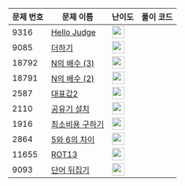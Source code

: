 | 문제 번호 | 문제 이름 | 난이도 | 풀이 코드 |
| --- | --- | --- | --- |
| 9316 | [Hello Judge](https://www.acmicpc.net/problem/9316) | <img height="25px" width="25px=" src="https://static.solved.ac/tier_small/2.svg"/> |  |
| 9085 | [더하기](https://www.acmicpc.net/problem/9085) | <img height="25px" width="25px=" src="https://static.solved.ac/tier_small/3.svg"/> |  |
| 18792 | [N의 배수 (3)](https://www.acmicpc.net/problem/18792) | <img height="25px" width="25px=" src="https://static.solved.ac/tier_small/25.svg"/> |  |
| 18791 | [N의 배수 (2)](https://www.acmicpc.net/problem/18791) | <img height="25px" width="25px=" src="https://static.solved.ac/tier_small/22.svg"/> |  |
| 2587 | [대표값2](https://www.acmicpc.net/problem/2587) | <img height="25px" width="25px=" src="https://static.solved.ac/tier_small/4.svg"/> |  |
| 2110 | [공유기 설치](https://www.acmicpc.net/problem/2110) | <img height="25px" width="25px=" src="https://static.solved.ac/tier_small/12.svg"/> |  |
| 1916 | [최소비용 구하기](https://www.acmicpc.net/problem/1916) | <img height="25px" width="25px=" src="https://static.solved.ac/tier_small/11.svg"/> |  |
| 2864 | [5와 6의 차이](https://www.acmicpc.net/problem/2864) | <img height="25px" width="25px=" src="https://static.solved.ac/tier_small/4.svg"/> |  |
| 11655 | [ROT13](https://www.acmicpc.net/problem/11655) | <img height="25px" width="25px=" src="https://static.solved.ac/tier_small/5.svg"/> |  |
| 9093 | [단어 뒤집기](https://www.acmicpc.net/problem/9093) | <img height="25px" width="25px=" src="https://static.solved.ac/tier_small/5.svg"/> |  |
